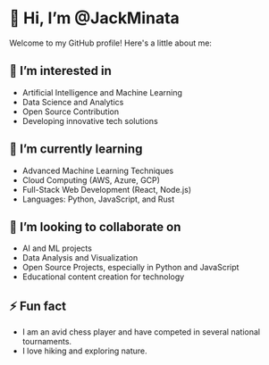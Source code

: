 # 👋 Hi, I’m @JackMinata

Welcome to my GitHub profile! Here's a little about me:

## 👀 I’m interested in
- Artificial Intelligence and Machine Learning
- Data Science and Analytics
- Open Source Contribution
- Developing innovative tech solutions

## 🌱 I’m currently learning
- Advanced Machine Learning Techniques
- Cloud Computing (AWS, Azure, GCP)
- Full-Stack Web Development (React, Node.js)
- Languages: Python, JavaScript, and Rust

## 💞️ I’m looking to collaborate on
- AI and ML projects
- Data Analysis and Visualization
- Open Source Projects, especially in Python and JavaScript
- Educational content creation for technology

## ⚡ Fun fact
- I am an avid chess player and have competed in several national tournaments.
- I love hiking and exploring nature.

<!---
JackMinata/JackMinata is a ✨ special ✨ repository because its `README.md` (this file) appears on your GitHub profile.
You can click the Preview link to take a look at your changes.
--->
